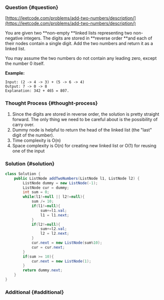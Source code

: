 ### Question {#question}

[https://leetcode.com/problems/add-two-numbers/description/](https://leetcode.com/problems/add-two-numbers/description/)

You are given two **non-empty **linked lists representing two non-negative integers. The digits are stored in **reverse order **and each of their nodes contain a single digit. Add the two numbers and return it as a linked list.

You may assume the two numbers do not contain any leading zero, except the number 0 itself.

**Example:**

```
Input: (2 -> 4 -> 3) + (5 -> 6 -> 4)
Output: 7 -> 0 -> 8
Explanation: 342 + 465 = 807.
```

### Thought Process {#thought-process}

1. Since the digits are stored in reverse order, the solution is pretty straight forward. The only thing we need to be careful about is the possibility of carry over.
2. Dummy node is helpful to return the head of the linked list \(the "last" digit of the number\).
3. Time complexity is O\(n\)
4. Space complexity is O\(n\) for creating new linked list or O\(1\) for reusing one of the input

### Solution {#solution}

```java
class Solution {
    public ListNode addTwoNumbers(ListNode l1, ListNode l2) {
        ListNode dummy = new ListNode(-1);
        ListNode cur = dummy;
        int sum = 0;
        while(l1!=null || l2!=null){
            sum /= 10;
            if(l1!=null){
                sum+=l1.val;
                l1 = l1.next;
            }
            if(l2!=null){
                sum+=l2.val;
                l2 = l2.next;
            }
            cur.next = new ListNode(sum%10);
            cur = cur.next;
        }
        if(sum >= 10){
            cur.next = new ListNode(1);
        }
        return dummy.next;
    }
}
```

### Additional {#additional}



